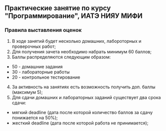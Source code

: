 ## Практические занятие по курсу "Программирование", ИАТЭ НИЯУ МИФИ

### Правила выставления оценок
1. В ходе занятий будет несколько домашних, лабороторных и проверочных работ;
2. Для получения зачета необходимо набрать минимум 60 баллов;
3. Баллы распределяются следующим образом:
  * 50 - домашние задания
  * 30 - лабораторные работы
  * 20 - контрольное тестирование
4. За активность на занятиях есть возможность получить доп. баллы (максимум 5);
5. Для сдачи домашних и лабораторных заданий существует два срока сдачи:
  * мягкий deadline (дата после которой количество баллов за сдачу понижается на 50%);
  * жесткий deadline (дата после которой работа не принимается);

